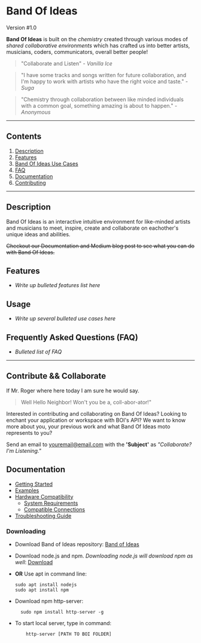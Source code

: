 # Band Of Ideas
Version #1.0

**Band Of Ideas** is built on the _chemistry_ created through various modes of *shared* _collaborative environments_ which has crafted us into better artists, musicians, coders, communicators, overall better people! 

>"Collaborate and Listen" - _Vanilla Ice_

>"I have some tracks and songs written for future collaboration, and I'm happy to work with
artists who have the right voice and taste." - _Suga_

>"Chemistry through collaboration between like minded individuals with a common goal, something amazing is about to happen." - _Anonymous_

---

## Contents
1. [Description]()
2. [Features]()
3. [Band Of Ideas Use Cases]()
4. [FAQ]()
5. [Documentation]()
6. [Contributing]()

---

## Description
Band Of Ideas is an interactive intuitive environment for like-minded artists and musicians to meet, inspire, create and collaborate on eachother's unique ideas and abilities.

~~Checkout our Documentation and Medium blog post to see what you can do with Band Of Ideas.~~

## Features
- _Write up bulleted features list here_

## Usage
 - _Write up several bulleted use cases here_

## Frequently Asked Questions (FAQ)
- _Bulleted list of FAQ_

---

## Contribute && Collaborate
If Mr. Roger where here today I am sure he would say.
>Well Hello Neighbor! Won't you be a, coll-abor-ator!"

Interested in contributing and collaborating on Band Of Ideas? Looking to enchant your application or workspace with BOI's API?
We want to know more about you, your previous work and what Band Of Ideas moto represents to you?

Send an email to youremail@email.com with the **'Subject'** as _"Collaborate? I'm Listening."_

## Documentation
* [Getting Started]()
* [Examples]()
* [Hardware Compatibility]()
  - [System Requirements]()
  - [Compatible Connections]()
* [Troubleshooting Guide]()

### Downloading 
- Download Band of Ideas repository: [Band of Ideas](https://github.com/vanderkyl/Band-Of-Ideas.git)
- Download node.js and npm. *Downloading node.js will download npm as well*: [Download](https://www.npmjs.com/get-npm) 
-   **OR** Use apt in command line:

        sudo apt install nodejs
        sudo apt install npm

- Download npm http-server: 
    
        sudo npm install http-server -g

- To start local server, type in command: 
    
          http-server [PATH TO BOI FOLDER]



